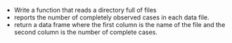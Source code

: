 - Write a function that reads a directory full of files
- reports the number of completely observed cases in each data file. 
- return a data frame where the first column is the name of the file and the second column is the number of complete cases.
